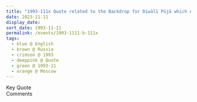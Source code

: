 ```yaml
---
title: "1993-111x Quote related to the Backdrop for Diwālī Pūjā which Appeared in a Photo Taken during the Navarātri Pūjā, Moscow, Russia"
date: 2023-11-11
display_date: 
sort_date: 1993-11-11
permalink: /events/1993-1111-b-111x
tags:
  - blue @ English
  - brown @ Russia
  - crimson @ 1993
  - deeppink @ Quote
  - green @ 1993-11
  - orange @ Moscow
---
```


<wave-list>
  <list-title color="green" width="75">Key Quote</list-title>
  <list-item color="BlanchedAlmond"  width="200"></list-item>
  <list-item color="Lavender"></list-item>
  <list-item color="BlanchedAlmond"></list-item>
</wave-list>

<br>

<wave-list>
  <list-title color="green" width="75">Comments</list-title>
  <list-item color="BlanchedAlmond"  width="200"></list-item>
  <list-item color="Lavender"></list-item>
  <list-item color="BlanchedAlmond"></list-item>
</wave-list>